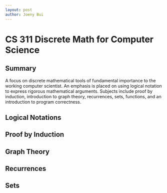 ```yaml
---
layout: post
author: Joeny Bui
---
```


# CS 311 Discrete Math for Computer Science

## Summary

A focus on discrete mathematical tools of fundamental importance to the working computer scientist. An emphasis is placed on using logical notation to express rigorous mathematical arguments. Subjects include proof by induction, introduction to graph theory, recurrences, sets, functions, and an introduction to program correctness.

## Logical Notations

## Proof by Induction

## Graph Theory

## Recurrences

## Sets
